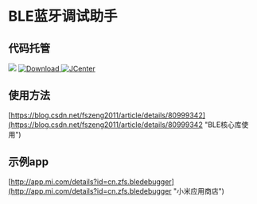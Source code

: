 # BLE蓝牙调试助手

## 代码托管
[![](https://jitpack.io/v/fszeng2011/blecore.svg)](https://jitpack.io/#fszeng2011/blecore)
[![Download](https://api.bintray.com/packages/fszeng2017/maven/blecore/images/download.svg) ](https://bintray.com/fszeng2017/maven/blecore/_latestVersion)
[![JCenter](https://img.shields.io/badge/JCenter-2.3.5-green.svg?style=flat)](http://jcenter.bintray.com/com/github/fszeng2011/blecore/2.3.5/)

## 使用方法

[https://blog.csdn.net/fszeng2011/article/details/80999342](https://blog.csdn.net/fszeng2011/article/details/80999342 "BLE核心库使用")	

## 示例app
[http://app.mi.com/details?id=cn.zfs.bledebugger](http://app.mi.com/details?id=cn.zfs.bledebugger "小米应用商店")